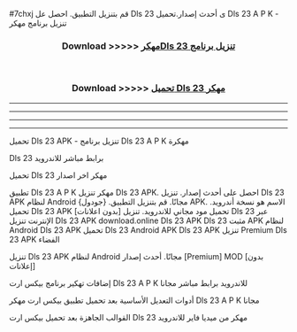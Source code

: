 #7chxj قم بتنزيل التطبيق. احصل عل Dls 23  ى أحدث إصدار.تحميل Dls 23  A P K - تنزيل برنامج مهكر



<div align="center">
<h3>Download >>>>> <a href="https://ar-sites.web.app/?ar= Dls 23 ">مهكرDls 23  تنزيل برنامج</a></h3><br>

<h3>Download >>>>> <a href="https://ar-sites.web.app/?ar= Dls 23 ">تحميل Dls 23  مهكر</a></h3>
</div>


----------------------------------------------------------

----------------------------------------------------------

----------------------------------------------------------

----------------------------------------------------------


تحميل Dls 23  APK - تنزيل برنامج Dls 23  A P K مهكرة

Dls 23  برابط مباشر للاندرويد

تحميل Dls 23  مهكر اخر اصدار

تطبيق Dls 23  A P K مهكر
تنزيل Dls 23  APK. احصل على أحدث إصدار.
تنزيل Dls 23  APK لنظام Android مجانًا.
قم بتنزيل التطبيق. {جودول} APK. الاسم هو نسخة أندرويد.
تحميل Dls 23  APK [بدون اعلانات]
تحميل مود مجاني للاندرويد.
تنزيل Dls 23  عبر الإنترنت
تنزيل Dls 23  APK
download.online Dls 23  APK
Dls 23  مثبت APK لنظام Android
Dls 23  APK
تحميل Dls 23  Android APK
Dls 23  APK تنزيل Premium
Dls 23  APK الفضاء

تنزيل Dls 23  APK لنظام Android مجانًا. أحدث إصدار [Premium] MOD [بدون إعلانات]

إضافات تهكير برنامج بيكس ارت Dls 23  A P K للاندرويد برابط مباشر مجانا

أدوات التعديل الأساسية بعد تحميل تطبيق بيكس ارت مهكر Dls 23  A P K مجانا

القوالب الجاهزة بعد تحميل بيكس ارت Dls 23  مهكر من ميديا فاير للاندرويد




